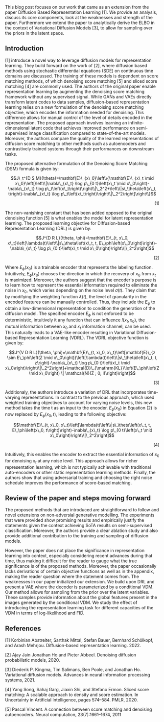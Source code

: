 This blog post focuses on our work that came as an extension from the paper Diffusion Based Representation Learning \[1\]. We provide an analysis, discuss its core components, look at the weaknesses and strength of the paper. Furthermore we extend the paper to analytically derive the ELBO in the context of Variational Diffusion Models \[3\], to allow for sampling over the priors in the latent space.

## Introduction

\[1\] introduce a novel way to leverage diffusion models for representation learning. They build forward on the work of \[2\], where diffusion based methods using stochastic differential equations (SDE) on continuous time domains are discussed. The training of these models is dependent on score matching methods, of which denoising score matching \[5\] and sliced score matching \[4\] are commonly used. The authors of the original paper enable representation learning by augmenting the denoising score matching framework without any supervised signal. While GANs and VAEs directly transform latent codes to data samples, diffusion-based representation learning relies on a new formulation of the denoising score matching objective, which encodes the information needed for denoising. This difference allows for manual control of the level of details encoded in the representation. The proposed approach involves learning an infinite-dimensional latent code that achieves improved performance on semi-supervised image classification compared to state-of-the-art models. Moreover, the authors compare the quality of the learned representations of diffusion score matching to other methods such as autoencoders and contrastively trained systems through their performances on downstream tasks. 

The proposed alternative formulation of the Denoising Score Matching (DSM) formula is given by:

$$J\_t^{D S M}(\theta)=\mathbf{E}\_{x\_0}\left\\{\mathbf{E}\_{x\_t \mid x\_0}\left[\left\\|\nabla\_{x\_t} \log p\_{0 t}\left(x\_t \mid x\_0\right)-\nabla\_{x\_t} \log p\_t\left(x\_t\right)\right\\|\_2^2+\left\\|s\_\theta\left(x\_t, t\right)-\nabla\_{x\_t} \log p\_t\left(x\_t\right)\right\\|\_2^2\right]\right\\}$$<div align="right">(1)</div>

The non-vanishing constant that has been added opposed to the original denoising function \[5\] is what enables the model for latent representation learning. The proposed learning objective for Diffusion-based Representation Learning (DRL) is given by: 

$$J^{D R L}(\theta, \phi)=\mathbf{E}\_{t, x\_0, x\_t}\left[\lambda(t)\left\\|s\_\theta\left(x\_t, t, E\_\phi\left(x\_0\right)\right)-\nabla\_{x\_t} \log p\_{0 t}\left(x\_t \mid x\_0\right)\right\\|\_2^2\right]$$<div align="right">(2)</div>

Where $E_\phi\left(x_0\right)$ is a trainable encoder that represents the labeling function. Intuitively, $E_\phi\left(x_0\right)$ chooses the direction in which the recovery of $x_0$ from $x_t$ is maximized. Moreover, the authors suggest that the encoder's purpose is to learn how to represent the essential information required to eliminate the noise in $x_0$, which varies depending on the noise level $\sigma(t)$. They claim that by modifying the weighting function $\lambda(t)$, the level of granularity in the encoded features can be manually controlled. Thus, they include the $E_\phi$ to obtain a low-dimensional representation to condition the generation of the diffusion model. The specified encoder $E_\phi$ is not enforced to be deterministic, intuitively it any function that can influence $I(x_t, x_0)$, the mutual information between $x_0$ and $x_t$ information channel, can be used. This naturally leads to a VAE-like encoder resulting in Variational Diffusion-based Representation Learning (VDRL). The VDRL objective function is given by:

$$J^{V D R L}(\theta, \phi)=\mathbf{E}\_{t, x\_0, x\_t}\left[\mathbf{E}\_{z \sim E\_\phi\left(Z \mid x\_0\right)}\left[\lambda(t)\left\\|s\_\theta\left(x\_t, t, z\right)-\nabla\_{x\_t} \log p\_{0 t}\left(x\_t \mid x\_0\right)\right\\|\_2^2\right]+\mathcal{D}\_{\mathrm{KL}}\left(E\_\phi\left(Z \mid x\_0\right) \| \mathcal{N}(Z ; 0, I)\right)\right]$$<div align="right">(3)</div>

Additionaly, the authors introduce a variation of DRL that incorporates time-varying representations. In contrast to the previous approach, which used weighted training objectives to account for varying noise levels, this new method takes the time t as an input to the encoder.  $E_\phi(x_0)$ in Equation (2) is now replaced by  $E_\phi(x_0, t)$, leading to the following objective: 

$$\mathbf{E}\_{t, x\_0, x\_t}\left[\lambda(t)\left\\|s\_\theta\left(x\_t, t, E\_\phi\left(x\_0, t\right)\right)-\nabla\_{x\_t} \log p\_{0 t}\left(x\_t \mid x\_0\right)\right\\|\_2^2\right]$$<div align="right">(4)</div>

Intuitively, this enables the encoder to extract the essential information of $x_0$ for denoising $x_t$ at any noise level. This approach allows for richer representation learning, which is not typically achievable with traditional auto-encoders or other static representation learning methods. Finally, the authors show that using adversarial training and choosing the right noise schedule improves the performance of score-based matching. 

## Review of the paper and steps moving forward

The proposed methods that are introduced are straightforward to follow and novel extensions on non-adversial generative modelling. The experiments that were provided show promising results and empirically justify the statements given the context achieving SoTA results on semi-supervised classification. Moreover, the authors provide a clear ablation study and also provide additional contribution to the training and sampling of diffusion models. 

However, the paper does not place the significance in representation learning into context, especially considering recent advances during that time, thus making it difficult for the reader to gauge what the true significance is of the proposed methods. Moreover, the paper occasionally lacks derivations of certain objective functions as well as in the appendix, making the reader question where the statement comes from. The weaknesses in our paper initialized our extension. We build upon DRL and present a VAE where the decoder is parameterized by a conditional VDM. Our method allows for sampling from the prior over the latent variables. These samples provide information about the global features present in the images generated by the conditional VDM. We study the effect of introducing the representation learning task for different capacities of the VDM in terms of log-likelihood and FID.

## References

[1] Korbinian Abstreiter, Sarthak Mittal, Stefan Bauer, Bernhard Schölkopf, and Arash Mehrjou. Diffusion-based representation learning. 2022.

[2] Ajay Jain Jonathan Ho and Pieter Abbeel. Denoising diffusion probabilistic models, 2020.

[3] Diederik P. Kingma, Tim Salimans, Ben Poole, and Jonathan Ho. Variational diffusion models. Advances in neural information processing systems, 2021.

[4] Yang Song, Sahaj Garg, Jiaxin Shi, and Stefano Ermon. Sliced score matching: A scalable approach to density and score estimation. In Uncertainty in Artificial Intelligence, pages 574–584. PMLR, 2020.

[5] Pascal Vincent. A connection between score matching and denoising autoencoders. Neural computation, 23(7):1661–1674, 2011
